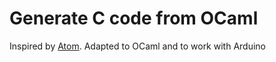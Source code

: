 # Generate C code from OCaml

Inspired by [Atom](https://github.com/tomahawkins/atom). Adapted to OCaml and to work with Arduino
